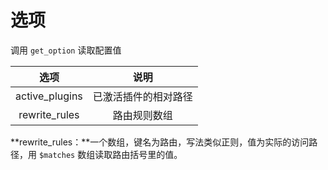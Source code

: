 # 选项

调用 `get_option` 读取配置值

|        选项       |     说明     |
| :-------------: | :--------: |
| active\_plugins | 已激活插件的相对路径 |
|  rewrite\_rules |   路由规则数组   |

\*\*rewrite\_rules：\*\*一个数组，键名为路由，写法类似正则，值为实际的访问路径，用 `$matches` 数组读取路由括号里的值。
